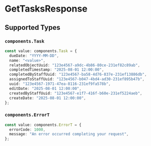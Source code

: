# GetTasksResponse


## Supported Types

### `components.Task`

```typescript
const value: components.Task = {
  dueDate: "YYYY-MM-DD",
  name: "<value>",
  relatedObjectUuid: "123e4567-a9dc-4b86-80ce-231ef82c89ab",
  completedTimestamp: "2025-08-01 12:00:00",
  completedByStaffUuid: "123e4567-ba58-4d76-837e-231ef13886db",
  assignedToStaffUuid: "123e4567-b047-4bd4-ad30-231ef895b47b",
  uuid: "123e4567-1971-47ea-8116-231ef9fa578b",
  editDate: "2025-08-01 12:00:00",
  createdByStaffUuid: "123e4567-e1f7-416f-b60e-231ef5224aeb",
  createDate: "2025-08-01 12:00:00",
};
```

### `components.ErrorT`

```typescript
const value: components.ErrorT = {
  errorCode: 1000,
  message: "An error occurred completing your request",
};
```

